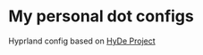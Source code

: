 # My personal dot configs

Hyprland config based on [HyDe Project](https://github.com/HyDE-Project/HyDE.git)
